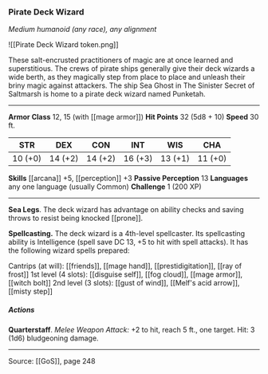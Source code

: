 ### Pirate Deck Wizard
_Medium humanoid (any race), any alignment_

![[Pirate Deck Wizard token.png]]

These salt-encrusted practitioners of magic are at once learned and superstitious. The crews of pirate ships generally give their deck wizards a wide berth, as they magically step from place to place and unleash their briny magic against attackers. The ship Sea Ghost in The Sinister Secret of Saltmarsh is home to a pirate deck wizard named Punketah.






---

**Armor Class** 12, 15 (with [[mage armor]])
**Hit Points** 32 (5d8 + 10)
**Speed** 30 ft.

| STR     | DEX     | CON     | INT     | WIS     | CHA     |
|---------|---------|---------|---------|---------|---------|
| 10 (+0) | 14 (+2) | 14 (+2) | 16 (+3) | 13 (+1) | 11 (+0) |

**Skills** [[arcana]] +5, [[perception]] +3
**Passive Perception** 13
**Languages** any one language (usually Common)
**Challenge** 1 (200 XP)

---

**Sea Legs**. The deck wizard has advantage on ability checks and saving throws to resist being knocked [[prone]].

**Spellcasting.** The deck wizard is a 4th-level spellcaster. Its spellcasting ability is Intelligence (spell save DC 13, +5 to hit with spell attacks). It has the following wizard spells prepared:

Cantrips (at will): [[friends]], [[mage hand]], [[prestidigitation]], [[ray of frost]]
1st level (4 slots): [[disguise self]], [[fog cloud]], [[mage armor]], [[witch bolt]]
2nd level (3 slots): [[gust of wind]], [[Melf's acid arrow]], [[misty step]]

##### Actions
**Quarterstaff**. _Melee Weapon Attack:_ +2 to hit, reach 5 ft., one target. Hit: 3 (1d6) bludgeoning damage.


---

Source: [[GoS]], page 248